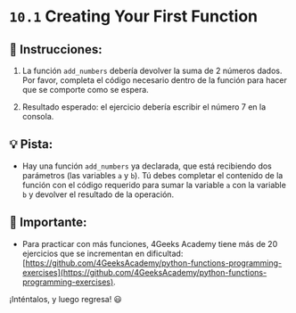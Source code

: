 # `10.1` Creating Your First Function

## 📝 Instrucciones:
 
1. La función `add_numbers` debería devolver la suma de 2 números dados. Por favor, completa el código necesario dentro de la función para hacer que se comporte como se espera.

2. Resultado esperado: el ejercicio debería escribir el número 7 en la consola.

## 💡 Pista:

+ Hay una función `add_numbers` ya declarada, que está recibiendo dos parámetros (las variables `a` y `b`). Tú debes completar el contenido de la función con el código requerido para sumar la variable `a` con la variable `b` y devolver el resultado de la operación.

## 🔎 Importante:

+ Para practicar con más funciones, 4Geeks Academy tiene más de 20 ejercicios que se incrementan en dificultad: [https://github.com/4GeeksAcademy/python-functions-programming-exercises](https://github.com/4GeeksAcademy/python-functions-programming-exercises).

¡Inténtalos, y luego regresa! 😃  

